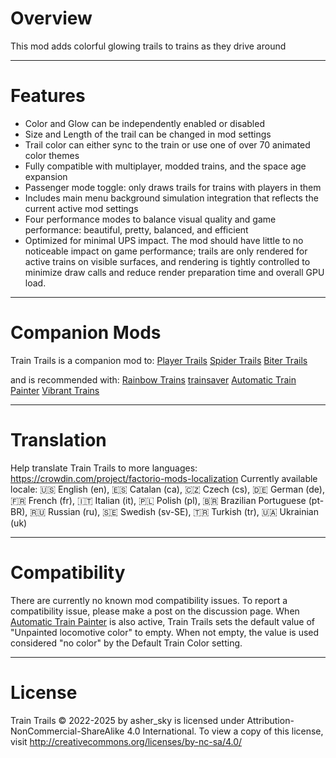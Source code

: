 # Overview
This mod adds colorful glowing trails to trains as they drive around

----------
# Features
- Color and Glow can be independently enabled or disabled
- Size and Length of the trail can be changed in mod settings
- Trail color can either sync to the train or use one of over 70 animated color themes
- Fully compatible with multiplayer, modded trains, and the space age expansion
- Passenger mode toggle: only draws trails for trains with players in them
- Includes main menu background simulation integration that reflects the current active mod settings
- Four performance modes to balance visual quality and game performance: beautiful, pretty, balanced, and efficient
- Optimized for minimal UPS impact. The mod should have little to no noticeable impact on game performance; trails are only rendered for active trains on visible surfaces, and rendering is tightly controlled to minimize draw calls and reduce render preparation time and overall GPU load.

---------------
# Companion Mods
Train Trails is a companion mod to:
[Player Trails](https://mods.factorio.com/mod/player-trails)
[Spider Trails](https://mods.factorio.com/mod/spider-trails)
[Biter Trails](https://mods.factorio.com/mod/biter-trails)

and is recommended with:
[Rainbow Trains](https://mods.factorio.com/mod/rainbow-trains)
[trainsaver](https://mods.factorio.com/mod/trainsaver)
[Automatic Train Painter](https://mods.factorio.com/mod/Automatic_Train_Painter)
[Vibrant Trains](https://mods.factorio.com/mod/vibrant-trains)

---------------------
# Translation
Help translate Train Trails to more languages: https://crowdin.com/project/factorio-mods-localization
Currently available locale:
🇺🇸 English (en), 🇪🇸 Catalan (ca), 🇨🇿 Czech (cs), 🇩🇪 German (de), 🇫🇷 French (fr), 🇮🇹 Italian (it), 🇵🇱 Polish (pl), 🇧🇷 Brazilian Portuguese (pt-BR), 🇷🇺 Russian (ru), 🇸🇪 Swedish (sv-SE), 🇹🇷 Turkish (tr), 🇺🇦 Ukrainian (uk)

---------------------
# Compatibility
There are currently no known mod compatibility issues. To report a compatibility issue, please make a post on the discussion page.
When [Automatic Train Painter](https://mods.factorio.com/mod/Automatic_Train_Painter) is also active, Train Trails sets the default value of "Unpainted locomotive color" to empty. When not empty, the value is used considered "no color" by the Default Train Color setting.

----------------------------
# License
Train Trails © 2022-2025 by asher_sky is licensed under Attribution-NonCommercial-ShareAlike 4.0 International.
To view a copy of this license, visit http://creativecommons.org/licenses/by-nc-sa/4.0/